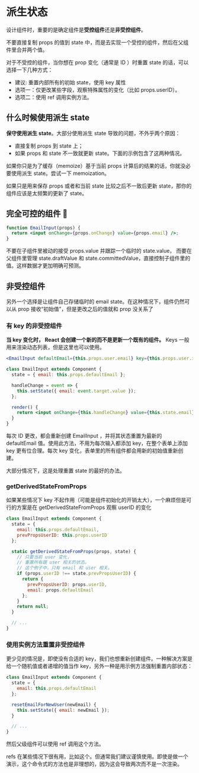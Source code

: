 # 派生状态

设计组件时，重要的是确定组件是**受控组件**还是**非受控组件**。

不要直接复制 props 的值到 state 中，而是去实现一个受控的组件，然后在父组件里合并两个值。

对于不受控的组件，当你想在 prop 变化（通常是 ID ）时重置 state 的话，可以选择一下几种方式：

- 建议: 重置内部所有的初始 state，使用 key 属性
- 选项一：仅更改某些字段，观察特殊属性的变化（比如 props.userID）。
- 选项二：使用 ref 调用实例方法。

## 什么时候使用派生 state

**保守使用派生 state**。大部分使用派生 state 导致的问题，不外乎两个原因：

- 直接复制 props 到 state 上；
- 如果 props 和 state 不一致就更新 state。下面的示例包含了这两种情况。

如果你只是为了缓存（memoize）基于当前 props 计算后的结果的话，你就没必要使用派生 state。尝试一下 memoization。

如果只是用来保存 props 或者和当前 state 比较之后不一致后更新 state，那你的组件应该是太频繁的更新了 state。

## 完全可控的组件 🚀

```jsx
function EmailInput(props) {
  return <input onChange={props.onChange} value={props.email} />;
}
```

不要在子组件里被动的接受 props.value 并跟踪一个临时的 state.value，
而要在父组件里管理 state.draftValue 和 state.committedValue，直接控制子组件里的值。这样数据才更加明确可预测。

## 非受控组件

另外一个选择是让组件自己存储临时的 email state。在这种情况下，组件仍然可以从 prop 接收“初始值”，但是更改之后的值就和 prop 没关系了

### 有 key 的非受控组件

**当 key 变化时， React 会创建一个新的而不是更新一个既有的组件。** Keys 一般用来渲染动态列表，但是这里也可以使用。

```jsx
<EmailInput defaultEmail={this.props.user.email} key={this.props.user.id} />
```

```jsx
class EmailInput extends Component {
  state = { email: this.props.defaultEmail };

  handleChange = event => {
    this.setState({ email: event.target.value });
  };

  render() {
    return <input onChange={this.handleChange} value={this.state.email} />;
  }
}
```

每次 ID 更改，都会重新创建 EmailInput ，并将其状态重置为最新的 defaultEmail 值。使用此方法，不用为每次输入都添加 key，在整个表单上添加 key 更有位合理。每次 key 变化，表单里的所有组件都会用新的初始值重新创建。

大部分情况下，这是处理重置 state 的最好的办法。

### getDerivedStateFromProps

如果某些情况下 key 不起作用（可能是组件初始化的开销太大），一个麻烦但是可行的方案是在 getDerivedStateFromProps 观察 userID 的变化

```jsx
class EmailInput extends Component {
  state = {
    email: this.props.defaultEmail,
    prevPropsUserID: this.props.userID
  };

  static getDerivedStateFromProps(props, state) {
    // 只要当前 user 变化，
    // 重置所有跟 user 相关的状态。
    // 这个例子中，只有 email 和 user 相关。
    if (props.userID !== state.prevPropsUserID) {
      return {
        prevPropsUserID: props.userID,
        email: props.defaultEmail
      };
    }
    return null;
  }

  // ...
}
```

### 使用实例方法重置非受控组件

更少见的情况是，即使没有合适的 key，我们也想重新创建组件。一种解决方案是给一个随机值或者递增的值当作 key，另外一种是用示例方法强制重置内部状态：

```jsx
class EmailInput extends Component {
  state = {
    email: this.props.defaultEmail
  };

  resetEmailForNewUser(newEmail) {
    this.setState({ email: newEmail });
  }

  // ...
}
```

然后父级组件可以使用 ref 调用这个方法。

refs 在某些情况下很有用，比如这个。但通常我们建议谨慎使用。即使是做一个演示，这个命令式的方法也是非理想的，因为这会导致两次而不是一次渲染。
